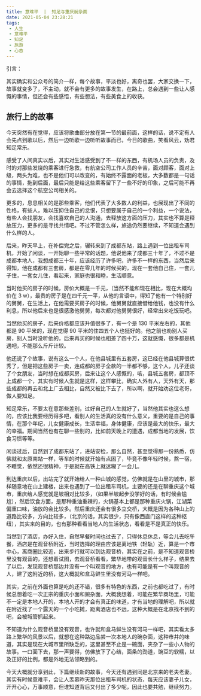 ```yaml
---
title: 意难平  |  知足与重庆豌杂面
date: 2021-05-04 23:28:21
tags: 
 - 人生
 - 意难平
 - 知足
 - 旅游
 - 心态
---
```


引言：

其实确实和公众号的简介一样，每个故事，平淡也好，离奇也罢，大家交换一下，故事就变多了，不主动，就不会有更多的故事发生，在路上，总会遇到一些让人感慨的事情，但还会有些感悟，有些想法，有些美食上的收获。

## 旅行上的故事

今天突然有在觉得，应该将歌曲部分放在第一节的最前面，这样的话，说不定有人会先点到歌以后，然后一边听歌一边听听故事而已，今日的歌曲，笑看风云，劝君知足常乐。

感受了人间真实以后，其实对生活感受到了不一样的东西，有机场人员的负责，及时的对那些发烧的乘客进行急救，有航空公司工作人员的辛苦，面对顾客，面对上级，两头为难，也不是他们可以改变的，有始终不露面的老板，大多数都是一句话的事情，拖到后面，最后只能是给这些乘客留下了一些不好的印象，之后可能不再会去选择这个航空公司相关的。

更多的，息息相关的是那些乘客，他们代表了大多数人的利益，也展现出了不同的性格，有些人，难以压抑住自己的忿恨，只想要属于自己的一个利益，一个说法，有些人会找朋友，会找喜欢自己的人沟通，去释放这方面的压力，其实也不算是释放压力，更多的是寻找共情吧。不过不管怎么样，旅途仍然要继续，不知道会遇到什么样的人。

后来，昨天早上，在补偿完之后，辗转来到了成都东站，路上遇到一位出租车司机，开始了闲谈，一开始聊一些平常的话题，他说他来了成都三十年了，不过不是成都本地人，我想成都三十年，应该经历了许多吧，许多不一样的东西，当然后来得知，他在成都有三套房，都是在零几年的时候买的，现在一套他自己住，一套儿子住，一套女儿住，看起来，家庭也很和睦，生活顺意。

当时他买的房子的时候，房价大概是一千元，（当然不能和现在相比，现在大概均价在 3 w），最贵的房子是在四千元一平，从他的言语中，得知了他有一个特别好的舅舅，在生活上，在他需要买房子的时候，他舅舅就直接借给他钱，也没有什么利息，所以他后来也是很感激他舅舅，每次都对他舅舅很好，经常出来吃饭玩吧。

当然他买的房子，后来价格都应该升值很多了，有一个是 130 平米左右的，其他都是 90 平米的，现在觉得 90 平米的住四五个人也挺好的。他之前也劝别人买房，别人当时没听他的，后来再买的时候也相差了四十万，这就感慨，很多都是机遇吧，不能那么斤斤计较。

他还说了个故事，说有这么一个人，在他县城里有五套房，这已经在他县城算很优秀了，但是把这些房子一卖，连成都的房子全款的一半都不够，这个人，儿子还谈了个女朋友，当时想在成都买房，后来让这个人感慨的，咳，县城五套房，都顶不上成都一个，其实有时候人生就是这样，这样攀比，确实人外有人，天外有天，那些成都的再去和北上广去相比，自然又被比下去了，所以啊，就开始劝这位老哥，做人要知足。

知足常乐，不要太在意那些差别，过好自己的人生就好了，当然他其实也这么想的，应该比我要经历得多吧，看别人的生活真的没有什么意义，重要的是自己的事情，在那个年纪，儿女健康成长，生活幸福，身体健康，应该是最大的快乐，最大的幸福。期间当然也有在聊一些别的，比如前天晚上的遭遇，成都当地的发展，饮食习惯等等。

闲谈过后，自然到了成都东站了，进站安检，那么自然，甚至觉得那一份熟悉，仿佛就和太原南站一样，等车的时候就开始有点困了，毕竟不像年轻时候，熬一宿，不睡觉，依然还很精神，于是就在高铁上就迷糊了一会儿。

到达重庆以后，出站完了就开始给人一种山城的感觉，仿佛就是在山里的城市，那样随意地在山上建楼，出来也遇到了一位出租车司机，主要的还是在聊重庆这个城市，重庆给人感觉就是坡相对比较多，（如果半坡起步没学好的话，有时候会尴尬），然后饮食方面，是那种重油重辣的，火锅基本上都是那种重庆火锅，江湖菜偏重口味，油放的会比较多。然后重庆还会有很多立交桥，大概是因为各种山上的道路比较多，方向比较多，（北京的话，其实很少，只有像西直门这样的这种枢纽），其实来的目的，也有那种看看当地人的生活状态，看看是不是真正的快乐。

当然到了酒店，办好入住，自然早餐时间也过去了，只得休息休息，等会儿去吃午餐，酒店是在观音桥附近，当时选择的理由应该是离地铁（轻轨）近，算是一个市中心，离商圈比较近，出来步行就可以到达观音桥，其实在之前，是不知道观音桥里没有观音的，还想着试图，去观音桥看看，繁华地带的观音长什么样子，结果去了以后，发现观音桥那边并没有一个叫观音的地方，也有可能是有一个叫观音的人，建了这附近的桥，这大概就和盒马鲜生里没有河马一样吧。

其实，之前在外面也算是吃的还不错，很多有特色的东西，之前也都吃过了，有时候总想着吃一次正宗的重庆小面和豌杂面，大概我想着，可能在繁华商场里，可能不一定是本地人开的，本地人开的才会有真正的味道，才有当地的理解吧，所以就在附近找了一个露天的一个小吃摊，距离酒店也不远，这种大概是在北京找不到的吧，会被城管抓起来。

不知道为什么观音桥里没有观音，也许就和盒马鲜生没有河马一样吧，其实看太多路上繁华的风景以后，就想在这种路边品尝一次本地人的碗杂面，这种市井的味道，其实是现在大城市里所缺乏的，这里甚至不止是一碗面，夹杂了一些小人物的故事。一口面下去，那一声要得，仿佛放下了心结，面条的劲道，豌豆的软糯，以及正好的比例，都是外地无法领略到的。

今天大概就分享到此，下篇继续新的故事，今天还有遇到同是北京来的老夫老妻。其实有时候意难平，会让人羡慕昨天那位出租车司机的状态，每天应该妻子儿女，开开心心，万事顺意，但谁知道背后又付出了多少呢，因此也要共勉，继续努力。
